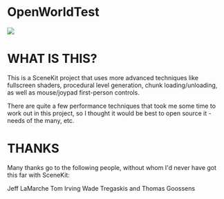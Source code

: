 OpenWorldTest
=============


[![](https://lh4.googleusercontent.com/-f62ZF5u1IIw/UPMZluT2lVI/AAAAAAAABAQ/dZnO8cYG_aI/s1409/Screen%2520Shot%25202013-01-12%2520at%252023.56.56.png)](https://lh4.googleusercontent.com/-f62ZF5u1IIw/UPMZluT2lVI/AAAAAAAABAQ/dZnO8cYG_aI/s1409/Screen%2520Shot%25202013-01-12%2520at%252023.56.56.png)


WHAT IS THIS?
=============

This is a SceneKit project that uses more advanced techniques like fullscreen shaders, procedural level generation, chunk loading/unloading, as well as mouse/joypad first-person controls.

There are quite a few performance techniques that took me some time to work out in this project, so I thought it would be best to open source it - needs of the many, etc.


THANKS
=============

Many thanks go to the following people, without whom I'd never have got this far with SceneKit:

Jeff LaMarche
Tom Irving
Wade Tregaskis
and Thomas Goossens